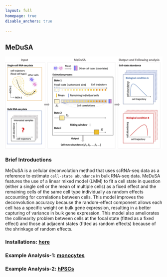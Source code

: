 ```yaml
---
layout: full
homepage: true
disable_anchors: true

---
```

## MeDuSA
![iDEA\_pipeline](Overview2.jpg)

### Brief Introductions
MeDuSA is a cellular deconvolution method that uses scRNA-seq data as a reference to estimate `cell-state abundance` in bulk RNA-seq data. MeDuSA features the use of a linear mixed model (LMM) to fit a cell state in question (either a single cell or the mean of multiple cells) as a fixed effect and the remaining cells of the same cell type individually as random effects accounting for correlations between cells. This model improves the deconvolution accuracy because the random-effect component allows each cell has a specific weight on bulk gene expression, resulting in a better capturing of variance in bulk gene expression. This model also ameliorates the collinearity problem between cells at the focal state (fitted as a fixed effect) and those at adjacent states (fitted as random effects) because of the shrinkage of random effects.

### Installations: [here](https://github.com/LeonSong1995/MeDuSA)

### Example Analysis-1: [monocytes](https://github.com/LeonSong1995/MeDuSA)

### Example Analysis-2: [hPSCs](https://github.com/LeonSong1995/MeDuSA)
